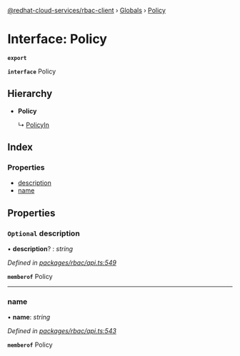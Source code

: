 [@redhat-cloud-services/rbac-client](../README.md) › [Globals](../globals.md) › [Policy](policy.md)

# Interface: Policy

**`export`** 

**`interface`** Policy

## Hierarchy

* **Policy**

  ↳ [PolicyIn](policyin.md)

## Index

### Properties

* [description](policy.md#optional-description)
* [name](policy.md#name)

## Properties

### `Optional` description

• **description**? : *string*

*Defined in [packages/rbac/api.ts:549](https://github.com/RedHatInsights/javascript-clients/blob/master/packages/rbac/api.ts#L549)*

**`memberof`** Policy

___

###  name

• **name**: *string*

*Defined in [packages/rbac/api.ts:543](https://github.com/RedHatInsights/javascript-clients/blob/master/packages/rbac/api.ts#L543)*

**`memberof`** Policy
